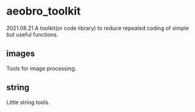 # aeobro_toolkit
2021.08.21 A toolkit(or code library) to reduce repeated coding of simple but useful functions.

## images
Tools for image processing.

## string
Little string tools.